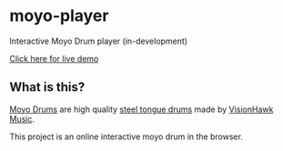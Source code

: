 # moyo-player
Interactive Moyo Drum player (in-development)

[Click here for live demo](https://avahe.tk/moyo/)

## What is this?

[Moyo Drums](http://www.visionhawkmusic.com/moyo-page) are high quality [steel tongue drums](https://en.wikipedia.org/wiki/Steel_tongue_drum) made by [VisionHawk Music](http://www.visionhawkmusic.com/).

This project is an online interactive moyo drum in the browser.
